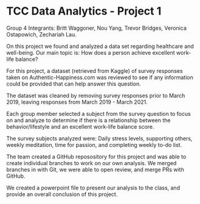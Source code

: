 # TCC Data Analytics - Project 1

Group 4 Integrants:
Britt Waggoner,
Nou Yang,
Trevor Bridges,
Veronica Ostapowich,
Zechariah Lau.

On this project we found and analyzed a data set regarding healthcare and well-being.
Our main topic is: How does a person achieve excellent work-life balance?

For this project, a dataset (retrieved from Kaggle) of survey responses taken on Authentic-Happiness.com was reviewed to see if any information could be provided that can help answer this question.

The dataset was cleaned by removing survey responses prior to March 2019, leaving responses from March 2019 - March 2021.

Each group member selected a subject from the survey question to focus on and analyze to determine if there is a relationship between the behavior/lifestyle and an excellent work-life balance score.

The survey subjects analyzed were: Daily stress levels, supporting others, weekly meditation, time for passion, and completing weekly to-do list.

The team created a GitHub reposository for this project and was able to create individual branches to work on our own analysis.
We merged branches in with Git, we were able to open review, and merge PRs with GitHub.

We created a powerpoint file to present our analysis to the class, and provide an overall conclusion of this project.
